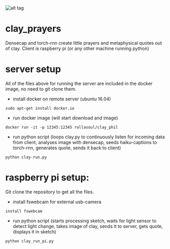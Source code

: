 ![alt tag](https://github.com/rollasoul/clay_prayers/blob/master/16265646_243260219456703_1608198604390170781_n.jpg)

# clay_prayers
Densecap and torch-rnn create little prayers and metaphysical quotes out of clay. Client is raspberry pi (or any other machine running python)

# server setup

All of the files above for running the server are included in the docker image, no need to git clone them.

- install docker on remote server (ubuntu 16.04)
```
sudo apt-get install docker.io
```

- run docker image (will start download and image)
```
docker run -it -p 12345:12345 rollasoul/clay_phil
```

- run python script (loops clay.py to continuously listen for incoming data from client, analyses image with densecap, seeds haiku-captions to torch-rnn, generates quote, sends it back to client)
```
python clay-run.py
```

# raspberry pi setup:

Git clone the repository to get all the files.

- install fswebcam for external usb-camera
```
install fswebcam
```
- run python script (starts processing sketch, waits for light sensor to detect light change, takes image of clay, sends it to server, gets quote, displays it in sketch)
```
python clay_run_pi.py
```
